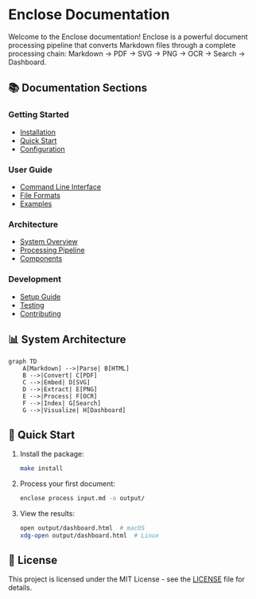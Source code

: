 # Enclose Documentation

Welcome to the Enclose documentation! Enclose is a powerful document processing pipeline that converts Markdown files through a complete processing chain: Markdown → PDF → SVG → PNG → OCR → Search → Dashboard.

## 📚 Documentation Sections

### Getting Started
- [Installation](getting-started/installation.md)
- [Quick Start](getting-started/quick-start.md)
- [Configuration](getting-started/configuration.md)

### User Guide
- [Command Line Interface](usage/cli.md)
- [File Formats](usage/formats.md)
- [Examples](examples/)

### Architecture
- [System Overview](architecture/overview.md)
- [Processing Pipeline](architecture/pipeline.md)
- [Components](architecture/components.md)

### Development
- [Setup Guide](development/setup.md)
- [Testing](development/testing.md)
- [Contributing](development/contributing.md)

## 📊 System Architecture

```mermaid
graph TD
    A[Markdown] -->|Parse| B[HTML]
    B -->|Convert| C[PDF]
    C -->|Embed| D[SVG]
    D -->|Extract| E[PNG]
    E -->|Process| F[OCR]
    F -->|Index| G[Search]
    G -->|Visualize| H[Dashboard]
```

## 🚀 Quick Start

1. Install the package:
   ```bash
   make install
   ```

2. Process your first document:
   ```bash
   enclose process input.md -o output/
   ```

3. View the results:
   ```bash
   open output/dashboard.html  # macOS
   xdg-open output/dashboard.html  # Linux
   ```

## 📝 License

This project is licensed under the MIT License - see the [LICENSE](LICENSE) file for details.

